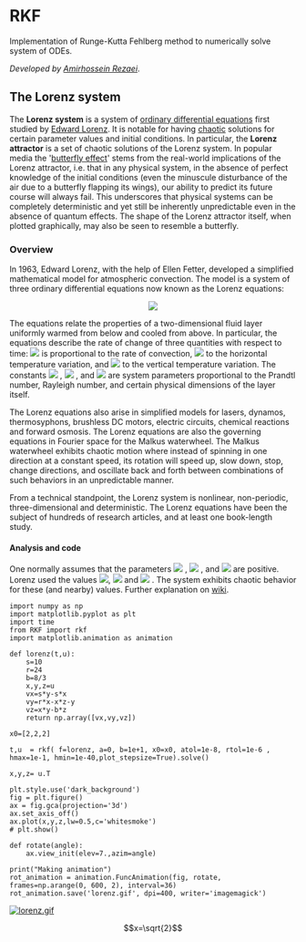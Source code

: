 
# RKF
Implementation of Runge-Kutta Fehlberg method to numerically solve system of ODEs.

*Developed by [Amirhossein Rezaei](https://www.researchgate.net/profile/Amirhossein-Rezaei-2?ev=hdr_xprf)*.

## The Lorenz system
The **Lorenz system** is a system of [ordinary differential equations](https://en.wikipedia.org/wiki/Ordinary_differential_equation "Ordinary differential equation") first studied by [Edward Lorenz](https://en.wikipedia.org/wiki/Edward_Norton_Lorenz "Edward Norton Lorenz"). It is notable for having [chaotic](https://en.wikipedia.org/wiki/Chaos_theory "Chaos theory") solutions for certain parameter values and initial conditions. In particular, the **Lorenz attractor** is a set of chaotic solutions of the Lorenz system. In popular media the '[butterfly effect](https://en.wikipedia.org/wiki/Butterfly_effect "Butterfly effect")' stems from the real-world implications of the Lorenz attractor, i.e. that in any physical system, in the absence of perfect knowledge of the initial conditions (even the minuscule disturbance of the air due to a butterfly flapping its wings), our ability to predict its future course will always fail. This underscores that physical systems can be completely deterministic and yet still be inherently unpredictable even in the absence of quantum effects. The shape of the Lorenz attractor itself, when plotted graphically, may also be seen to resemble a butterfly.

### Overview
In 1963, Edward Lorenz, with the help of Ellen Fetter, developed a simplified mathematical model for atmospheric convection. The model is a system of three ordinary differential equations now known as the Lorenz equations:

<p align="center">
  <img src="https://wikimedia.org/api/rest_v1/media/math/render/svg/7928004d58943529a7be774575a62ca436a82a7f" />
</p>

The equations relate the properties of a two-dimensional fluid layer uniformly warmed from below and cooled from above. In particular, the equations describe the rate of change of three quantities with respect to time: 
<img src="https://latex.codecogs.com/gif.latex? x " />  is proportional to the rate of convection, <img src="https://latex.codecogs.com/gif.latex? y " />  to the horizontal temperature variation, and <img src="https://latex.codecogs.com/gif.latex? z " />  to the vertical temperature variation. The constants <img src="https://latex.codecogs.com/gif.latex? \sigma " />  , <img src="https://latex.codecogs.com/gif.latex? \rho " />  , and <img src="https://latex.codecogs.com/gif.latex? \beta " />   are system parameters proportional to the Prandtl number, Rayleigh number, and certain physical dimensions of the layer itself.

The Lorenz equations also arise in simplified models for lasers, dynamos, thermosyphons, brushless DC motors, electric circuits, chemical reactions and forward osmosis. The Lorenz equations are also the governing equations in Fourier space for the Malkus waterwheel. The Malkus waterwheel exhibits chaotic motion where instead of spinning in one direction at a constant speed, its rotation will speed up, slow down, stop, change directions, and oscillate back and forth between combinations of such behaviors in an unpredictable manner.

From a technical standpoint, the Lorenz system is nonlinear, non-periodic, three-dimensional and deterministic. The Lorenz equations have been the subject of hundreds of research articles, and at least one book-length study.
#### Analysis and code
One normally assumes that the parameters <img src="https://latex.codecogs.com/gif.latex? \sigma " />  , <img src="https://latex.codecogs.com/gif.latex? \rho " /> , and <img src="https://latex.codecogs.com/gif.latex? \beta " />   are positive. Lorenz used the values <img src="https://latex.codecogs.com/gif.latex? \sigma = 10 " />, <img src="https://latex.codecogs.com/gif.latex? \beta =8/3 " />  and <img src="https://latex.codecogs.com/gif.latex? \rho = 28 " /> . The system exhibits chaotic behavior for these (and nearby) values. Further explanation on [wiki](https://en.wikipedia.org/wiki/Lorenz_system#Analysis).  

```
import numpy as np
import matplotlib.pyplot as plt 
import time
from RKF import rkf
import matplotlib.animation as animation

def lorenz(t,u):
    s=10
    r=24
    b=8/3
    x,y,z=u
    vx=s*y-s*x
    vy=r*x-x*z-y
    vz=x*y-b*z
    return np.array([vx,vy,vz])

x0=[2,2,2]

t,u  = rkf( f=lorenz, a=0, b=1e+1, x0=x0, atol=1e-8, rtol=1e-6 , hmax=1e-1, hmin=1e-40,plot_stepsize=True).solve()

x,y,z= u.T

plt.style.use('dark_background')
fig = plt.figure()
ax = fig.gca(projection='3d')
ax.set_axis_off()
ax.plot(x,y,z,lw=0.5,c='whitesmoke')
# plt.show()

def rotate(angle):
    ax.view_init(elev=7.,azim=angle)

print("Making animation")
rot_animation = animation.FuncAnimation(fig, rotate, frames=np.arange(0, 600, 2), interval=36)
rot_animation.save('lorenz.gif', dpi=400, writer='imagemagick')

```
[![lorenz.gif](https://i.postimg.cc/C1QtR7xv/lorenz.gif)](https://postimg.cc/Fd0Gqjcc)

$$x=\sqrt{2}$$
<script type="text/javascript" async

src="https://cdn.mathjax.org/mathjax/latest/MathJax.js?config=TeX-MML-AM_CHTML">

